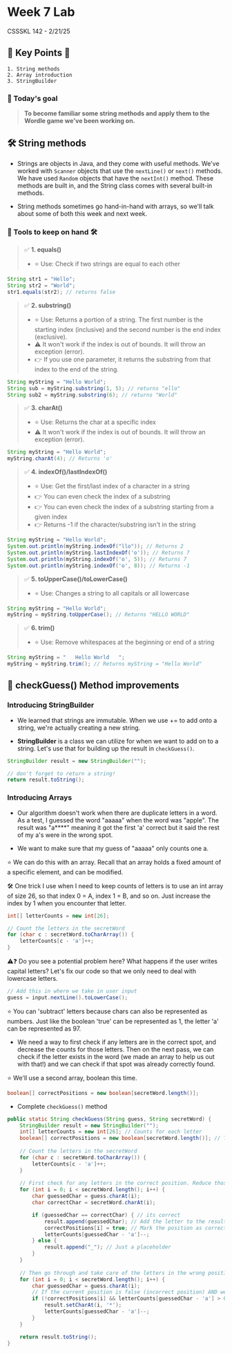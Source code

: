 # Week 7 Lab

CSSSKL 142 - 2/21/25

## 🔑 Key Points 🔑

    1. String methods 
    2. Array introduction
    3. StringBuilder

### 🚀 Today's goal

> **To become familiar some string methods and apply them to the Wordle game we've been working on.**

## 🛠️ String methods

* Strings are objects in Java, and they come with useful methods. We've worked with `Scanner` objects that use the `nextLine()` or `next()` methods. We have used `Random` objects that have the `nextInt()` method. These methods are built in, and the String class comes with several built-in methods.

* String methods sometimes go hand-in-hand with arrays, so we'll talk about some of both this week and next week.

### 🧰 Tools to keep on hand 🛠️

>
> ✅ **1. equals()**
>
>* ⭐ Use: Check if two strings are equal to each other

```java
String str1 = "Hello";
String str2 = "World";
str1.equals(str2); // returns false
```
>
> ✅ **2. substring()**
>
>* ⭐ Use: Returns a portion of a string. The first number is the starting index (inclusive) and the second number is the end index (exclusive).
>* ⚠️ It won't work if the index is out of bounds. It will throw an exception (error).
>* 👉 If you use one parameter, it returns the substring from that index to the end of the string.

```java
String myString = "Hello World";
String sub = myString.substring(1, 5); // returns "ello"
String sub2 = myString.substring(6); // returns "World"
```
>
> ✅ **3. charAt()**
>
>* ⭐ Use: Returns the char at a specific index
>* ⚠️ It won't work if the index is out of bounds. It will throw an exception (error).

```java 
String myString = "Hello World";
myString.charAt(4); // Returns 'o' 
```
>
> ✅ **4. indexOf()/lastIndexOf()**
>
>* ⭐ Use: Get the first/last index of a character in a string
>* 👉 You can even check the index of a substring
>* 👉 You can even check the index of a substring starting from a given index
>* 👉 Returns -1 if the character/substring isn't in the string

```java
String myString = "Hello World";
System.out.println(myString.indexOf("llo")); // Returns 2
System.out.println(myString.lastIndexOf('o')); // Returns 7
System.out.println(myString.indexOf('o', 5)); // Returns 7
System.out.println(myString.indexOf('o', 8)); // Returns -1
```
>
> ✅ **5. toUpperCase()/toLowerCase()**
>
>* ⭐ Use: Changes a string to all capitals or all lowercase

```java
String myString = "Hello World";
myString = myString.toUpperCase(); // Returns "HELLO WORLD"
```
>
> ✅ **6. trim()**
>
>* ⭐ Use: Remove whitespaces at the beginning or end of a string

```java
String myString = "   Hello World   ";
myString = myString.trim(); // Returns myString = "Hello World"
```

## 🧩 checkGuess() Method improvements

### Introducing StringBuilder

* We learned that strings are immutable. When we use += to add onto a string, we're actually creating a new string.

* **StringBuilder** is a class we can utilize for when we want to add on to a string. Let's use that for building up the result in `checkGuess()`.

```java
StringBuilder result = new StringBuilder("");

// don't forget to return a string!
return result.toString();
```

### Introducing Arrays

* Our algorithm doesn't work when there are duplicate letters in a word. As a test, I guessed the word "aaaaa" when the word was "apple". The result was "a****" meaning it got the first 'a' correct but it said the rest of my a's were in the wrong spot.

* We want to make sure that my guess of "aaaaa" only counts one a.

⭐ We can do this with an array. Recall that an array holds a fixed amount of a specific element, and can be modified.

🛠️ One trick I use when I need to keep counts of letters is to use an int array of size 26, so that index 0 = A, index 1 = B, and so on. Just increase the index by 1 when you encounter that letter.

```java
int[] letterCounts = new int[26];

// Count the letters in the secretWord
for (char c : secretWord.toCharArray()) {
    letterCounts[c - 'a']++;
}
```

⚠️❓ Do you see a potential problem here? What happens if the user writes capital letters? Let's fix our code so that we only need to deal with lowercase letters.

```java
// Add this in where we take in user input
guess = input.nextLine().toLowerCase();
```

⭐ You can 'subtract' letters because chars can also be represented as numbers. Just like the boolean 'true' can be represented as 1, the letter 'a' can be represented as 97.

* We need a way to first check if any letters are in the correct spot, and decrease the counts for those letters. Then on the next pass, we can check if the letter exists in the word (we made an array to help us out with that!) and we can check if that spot was already correctly found.

⭐ We'll use a second array, boolean this time.

```java
boolean[] correctPositions = new boolean[secretWord.length()];
```

* Complete `checkGuess()` method

```java
public static String checkGuess(String guess, String secretWord) {
    StringBuilder result = new StringBuilder("");
    int[] letterCounts = new int[26]; // Counts for each letter
    boolean[] correctPositions = new boolean[secretWord.length()]; // Tracks correctly placed letters
    
    // Count the letters in the secretWord
    for (char c : secretWord.toCharArray()) {
        letterCounts[c - 'a']++;
    }
    
    // First check for any letters in the correct position. Reduce those counts
    for (int i = 0; i < secretWord.length(); i++) {
        char guessedChar = guess.charAt(i);
        char correctChar = secretWord.charAt(i);

        if (guessedChar == correctChar) { // its correct
            result.append(guessedChar); // Add the letter to the result
            correctPositions[i] = true; // Mark the position as correct
            letterCounts[guessedChar - 'a']--;
        } else {
            result.append("_"); // Just a placeholder
        }
    }
    
    // Then go through and take care of the letters in the wrong position
    for (int i = 0; i < secretWord.length(); i++) {
        char guessedChar = guess.charAt(i);
        // If the current position is false (incorrect position) AND we have that letter available in letterCounts
        if (!correctPositions[i] && letterCounts[guessedChar - 'a'] > 0) {// correct letter, wrong spot
            result.setCharAt(i, '*');
            letterCounts[guessedChar - 'a']--;
        } 
    }

    return result.toString();
}
```

